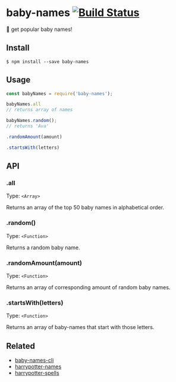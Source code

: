 # baby-names [![Build Status](https://travis-ci.org/ZakariaRidouh/baby-names.svg?branch=master)](https://travis-ci.org/ZakariaRidouh/baby-names)
:baby: get popular baby names!

## Install

```
$ npm install --save baby-names
```

## Usage

```javascript
const babyNames = require('baby-names');

babyNames.all
// returns array of names

babyNames.random();
// returns 'Ava'

.randomAmount(amount)

.startsWith(letters)
```

## API

### .all

Type: `<Array>`

Returns an array of the top 50 baby names in alphabetical order.

### .random()

Type: `<Function>`

Returns a random baby name.

### .randomAmount(amount)

Type: `<Function>`

Returns an array of corresponding amount of random baby names.

### .startsWith(letters)

Type: `<Function>`

Returns an array of baby-names that start with those letters.

## Related
* [baby-names-cli](#)
* [harrypotter-names](#)
* [harrypotter-spells](#)
